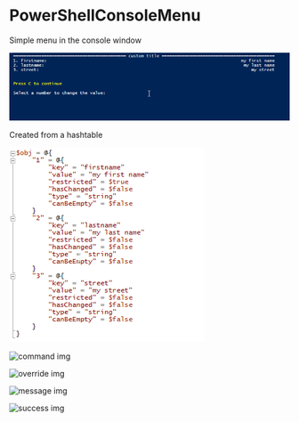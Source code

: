 # PowerShellConsoleMenu

Simple menu in the console window

![menu img](img1.png)

Created from a hashtable

![object img](img2.png)


![command img](img3.png)

![override img](img4.png)

![message img](img5.png)

![success img](img6.png)